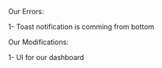 Our Errors:

1- Toast notification is comming from bottom

Our Modifications:

1- UI for our dashboard